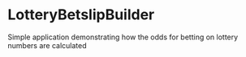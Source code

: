 # LotteryBetslipBuilder
Simple application demonstrating how the odds for betting on lottery numbers are calculated
